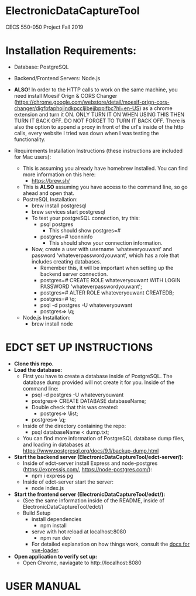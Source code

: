 # ElectronicDataCaptureTool
CECS 550-050 Project Fall 2019

# Installation Requirements:        
  - Database: PostgreSQL
  - Backend/Frontend Servers: Node.js    
  - **ALSO!** In order to the HTTP calls to work on the same machine, you need install Moesif Orign & CORS Changer (https://chrome.google.com/webstore/detail/moesif-orign-cors-changer/digfbfaphojjndkpccljibejjbppifbc?hl=en-US) as a chrome extension and turn it ON. ONLY TURN IT ON WHEN USING THIS THEN TURN IT BACK OFF. DO NOT FORGET TO TURN IT BACK OFF.
There is also the option to append a proxy in front of the url's inside of the http calls, every website I tried was down when I was testing the functionality.

- Requirements Installation Instructions (these instructions are included for Mac users):
  - This is assuming you already have homebrew installed. You can find more information on this here:
    - https://brew.sh/
  - This is **ALSO** assuming you have access to the command line, so go ahead and open that.
  - PostreSQL Installation:
    - brew install postgresql
    - brew services start postgresql
    - To test your postgreSQL connection, try this:
      - psql postgres
        - This should show postgres=#
      - postgres=# \conninfo
        - This should show your connection information.
    - Now, create a user with username 'whateveryouwant' and password 'whateverpasswordyouwant', which has a role that includes creating databases.
      - Remember this, it will be important when setting up the backend server connection.
      - postgres=# CREATE ROLE whateveryouwant WITH LOGIN PASSWORD 'whateverpasswordyouwant';
      - postgres=# ALTER ROLE whateveryouwant CREATEDB;
      - postgres=# \q;
      - psql -d postgres -U whateveryouwant
      - postgres=> \q;
  - Node.js Installation:
    - brew install node
# EDCT SET UP INSTRUCTIONS
 - **Clone this repo.**
 - **Load the database:**
    - First you have to create a database inside of PostgreSQL. The database dump provided will not create it for you. Inside of the command line: 
      - psql -d postgres -U whateveryouwant
      - postgres=> CREATE DATABASE databaseName;
      - Double check that this was created:
        - postgres=> \list;
      - postgres=> \q;
    - Inside of the directory containing the repo:
      - psql databaseName < dump.txt;
    - You can find more information of PostgreSQL database dump files, and loading in databases at https://www.postgresql.org/docs/9.1/backup-dump.html
- **Start the backend server (ElectronicDataCaptureTool/edct-server/):**
    - Inside of edct-server install Express and node-postgres (https://expressjs.com/, https://node-postgres.com/):
      - npm i express pg
    - Inside of edct-server start the server:
      - node index.js
- **Start the frontend server (ElectronicDataCaptureTool/edct/):**
    - (See the same information inside of the README, inside of ElectronicDataCaptureTool/edct/)
    - Build Setup
      - install dependencies
        - npm install
      - serve with hot reload at localhost:8080
        - npm run dev
      - For detailed explanation on how things work, consult the [docs for vue-loader](http://vuejs.github.io/vue-loader).
- **Open application to verify set up:**
    - Open Chrome, naviagate to http://localhost:8080
    
# USER MANUAL
    
      
